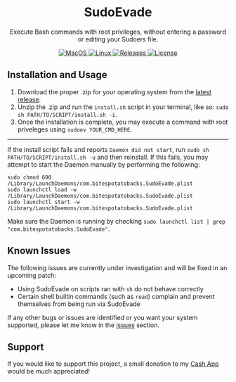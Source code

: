 <h1 align="center" style="">SudoEvade</h1>

<p align="center">
   Execute Bash commands with root privileges, without entering a password or editing your Sudoers file.
</p>
<p align="center">
    <a href="">
       <img alt="MacOS" src="https://img.shields.io/badge/MacOS_Support-x86,_arm64-red.svg"/>
    </a>
    <a href="">
       <img alt="Linux" src="https://img.shields.io/badge/Linux_Support-Coming_Soon-violet.svg"/>
    </a>
    <a href="https://github.com/BitesPotatoBacks/SudoEvade/releases">
        <img alt="Releases" src="https://img.shields.io/github/release/BitesPotatoBacks/SudoEvade.svg"/>
    </a>
    <a href="https://github.com/BitesPotatoBacks/SudoEvade/blob/main/LICENSE">
        <img alt="License" src="https://img.shields.io/github/license/BitesPotatoBacks/SudoEvade.svg"/>
    </a>
<!--     <a href="https://cash.app/$bitespotatobacks">
        <img alt="License" src="https://img.shields.io/badge/donate-Cash_App-default.svg"/>
    </a> -->
    <br>
</p>

## Installation and Usage
1. Download the proper .zip for your operating system from the [latest release](https://github.com/BitesPotatoBacks/SudoEvade/releases).
2. Unzip the .zip and run the `install.sh` script in your terminal, like so: `sudo sh PATH/TO/SCRIPT/install.sh -i`.
3. Once the installation is complete, you may execute a command with root priveleges using `sudoev YOUR_CMD_HERE`.
___

If the install script fails and reports `Daemon did not start`, run `sudo sh PATH/TO/SCRIPT/install.sh -u` and then reinstall. If this fails, you may attempt to start the Daemon manually by performing the following:
```
sudo chmod 600 /Library/LaunchDaemons/com.bitespotatobacks.SudoEvade.plist
sudo launchctl load -w /Library/LaunchDaemons/com.bitespotatobacks.SudoEvade.plist
sudo launchctl start -w /Library/LaunchDaemons/com.bitespotatobacks.SudoEvade.plist
```
Make sure the Daemon is running by checking `sudo launchctl list | grep "com.bitespotatobacks.SudoEvade"`.
  
## Known Issues
The following issues are currently under investigation and will be fixed in an upcoming patch:
- Using SudoEvade on scripts ran with `sh` do not behave correctly
- Certain shell builtin commands (such as `read`) complain and prevent themselves from being run via SudoEvade

If any other bugs or issues are identified or you want your system supported, please let me know in the [issues](https://github.com/BitesPotatoBacks/SudoEvade/issues) section.

## Support
If you would like to support this project, a small donation to my [Cash App](https://cash.app/$bitespotatobacks) would be much appreciated!

